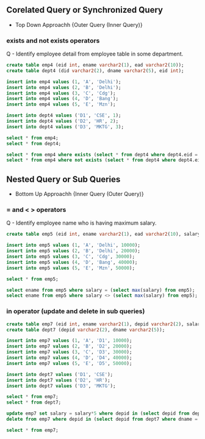 ## Corelated Query or Synchronized Query 
- Top Down Approachh {Outer Query (Inner Query)}

### exists and not exists operators

Q - Identify employee detail from employee table in some department.

```sql
create table emp4 (eid int, ename varchar2(1), ead varchar2(10));
create table dept4 (did varchar2(2), dname varchar2(5), eid int);

insert into emp4 values (1, 'A', 'Delhi');
insert into emp4 values (2, 'B', 'Delhi');
insert into emp4 values (3, 'C', 'Cdg');
insert into emp4 values (4, 'D', 'Bang');
insert into emp4 values (5, 'E', 'Mzn');

insert into dept4 values ('D1', 'CSE', 1);
insert into dept4 values ('D2', 'HR', 2);
insert into dept4 values ('D3', 'MKTG', 3);

select * from emp4;
select * from dept4;

select * from emp4 where exists (select * from dept4 where dept4.eid = emp4.eid);
select * from emp4 where not exists (select * from dept4 where dept4.eid = emp4.eid);
```


## Nested Query or Sub Queries 
- Bottom Up Approachh {Inner Query (Outer Query)}

### = and < > operators

Q - Identify employee name who is having maximum salary.

```sql
create table emp5 (eid int, ename varchar2(1), ead varchar2(10), salary number);

insert into emp5 values (1, 'A', 'Delhi', 10000);
insert into emp5 values (2, 'B', 'Delhi', 20000);
insert into emp5 values (3, 'C', 'Cdg', 30000);
insert into emp5 values (4, 'D', 'Bang', 40000);
insert into emp5 values (5, 'E', 'Mzn', 50000);

select * from emp5;

select ename from emp5 where salary = (select max(salary) from emp5);
select ename from emp5 where salary <> (select max(salary) from emp5);
```

### in operator (update and delete in sub queries)

```sql
create table emp7 (eid int, ename varchar2(1), depid varchar2(2), salary number);
create table dept7 (depid varchar2(2), dname varchar2(5));

insert into emp7 values (1, 'A', 'D1', 10000);
insert into emp7 values (2, 'B', 'D2', 20000);
insert into emp7 values (3, 'C', 'D3', 30000);
insert into emp7 values (4, 'D', 'D4', 40000);
insert into emp7 values (5, 'E', 'D5', 50000);

insert into dept7 values ('D1', 'CSE');
insert into dept7 values ('D2', 'HR');
insert into dept7 values ('D3', 'MKTG');

select * from emp7;
select * from dept7;

update emp7 set salary = salary*5 where depid in (select depid from dept7 where dname = 'HR');
delete from emp7 where depid in (select depid from dept7 where dname = 'CSE');

select * from emp7;
```